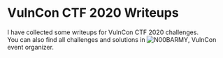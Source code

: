 # VulnCon CTF 2020 Writeups  

I have collected some writeups for VulnCon CTF 2020 challenges.  
You can also find all challenges and solutions in ![N00BARMY](https://github.com/N00BARMY/VULNCON-2020-CTF), VulnCon event organizer.  

